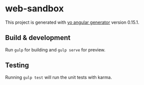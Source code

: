 # web-sandbox

This project is generated with [yo angular generator](https://github.com/yeoman/generator-angular)
version 0.15.1.

## Build & development

Run `gulp` for building and `gulp serve` for preview.

## Testing

Running `gulp test` will run the unit tests with karma.

